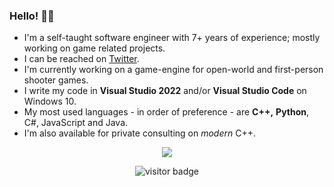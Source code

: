 ### Hello! 👋🏻

- I'm a self-taught software engineer with 7+ years of experience; mostly working on game related projects.
- I can be reached on [Twitter](https://twitter.com/ifarbod).
- I'm currently working on a game-engine for open-world and first-person shooter games.
- I write my code in **Visual Studio 2022** and/or **Visual Studio Code** on Windows 10.
- My most used languages - in order of preference - are **C++,** **Python**, C#, JavaScript and Java.
- I'm also available for private consulting on _modern_ C++.

<p align="center">
  <img src="https://github-readme-stats.vercel.app/api?username=ifarbod&show_icons=true&count_private=true&include_all_commits=true&theme=synthwave" />
</p>
<p align="center">
  <img src="https://visitor-badge.laobi.icu/badge?page_id=ifarbod.ifarbod" alt="visitor badge"/>
</p>

